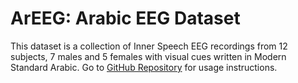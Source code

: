 # ArEEG: Arabic EEG Dataset

This dataset is a collection of Inner Speech EEG recordings from 12 subjects, 7 males and 5 females with visual cues written in Modern Standard Arabic.
Go to [GitHub Repository](https://github.com/Eslam21/ArEEG-an-Open-Access-Arabic-Inner-Speech-EEG-Dataset) for usage instructions.
